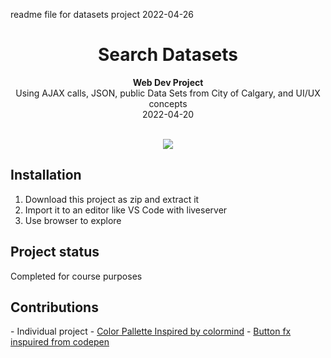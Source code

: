readme file for datasets project 2022-04-26
<h1 align="center">Search Datasets</h1>
<p align="center"><strong>Web Dev Project</strong>
<br>Using AJAX calls, JSON, public Data Sets from City of Calgary, and UI/UX concepts
<br>2022-04-20</p>
<br/>
<div align="center"><img src="https://imgur.com/sPmI1zI"></img></div>


<h2>Installation</h2>

1. Download this project as zip and extract it
2. Import it to an editor like VS Code with liveserver 
3. Use browser to explore

<h2>Project status</h2>
Completed for course purposes


<h2>Contributions</h2>
- Individual project
- <a href="http://colormind.io/" target="_blank"> Color Pallette Inspired by colormind</a>
- <a href="https://codepen.io/seme332/pen/reJOwo" target="_blank"> Button fx inspuired from codepen</a>
